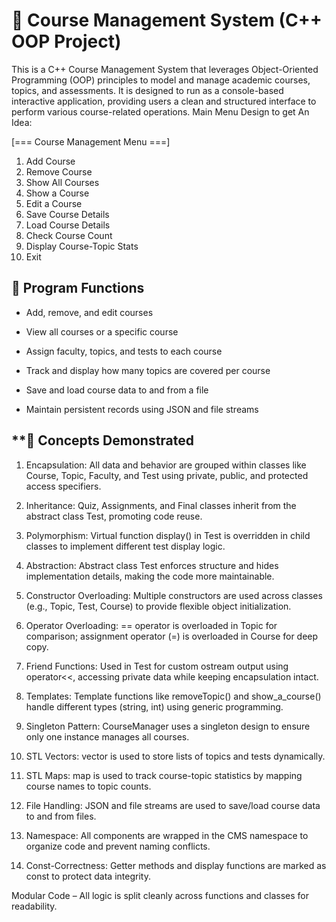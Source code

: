 # **📘 Course Management System (C++ OOP Project)**
This is a C++ Course Management System that leverages Object-Oriented Programming (OOP) principles to model and manage academic courses, topics, and assessments. It is designed to run as a console-based interactive application, providing users a clean and structured interface to perform various course-related operations.
Main Menu Design to get An Idea:

[=== Course Management Menu ===]
1) Add Course  
2) Remove Course  
3) Show All Courses  
4) Show a Course  
5) Edit a Course  
6) Save Course Details  
7) Load Course Details  
8) Check Course Count  
9) Display Course-Topic Stats  
0) Exit

## **🎯 Program Functions**
- Add, remove, and edit courses

- View all courses or a specific course

- Assign faculty, topics, and tests to each course

- Track and display how many topics are covered per course

- Save and load course data to and from a file

- Maintain persistent records using JSON and file streams


## **🧠 Concepts Demonstrated
1) Encapsulation: All data and behavior are grouped within classes like Course, Topic, Faculty, and Test using private, public, and protected access specifiers.

2) Inheritance: Quiz, Assignments, and Final classes inherit from the abstract class Test, promoting code reuse.

3)  Polymorphism: Virtual function display() in Test is overridden in child classes to implement different test display logic.

4) Abstraction: Abstract class Test enforces structure and hides implementation details, making the code more maintainable.

5) Constructor Overloading: Multiple constructors are used across classes (e.g., Topic, Test, Course) to provide flexible object initialization.

6) Operator Overloading: == operator is overloaded in Topic for comparison; assignment operator (=) is overloaded in Course for deep copy.

7) Friend Functions: Used in Test for custom ostream output using operator<<, accessing private data while keeping encapsulation intact.

8) Templates: Template functions like removeTopic<T>() and show_a_course<T>() handle different types (string, int) using generic programming.

9) Singleton Pattern: CourseManager uses a singleton design to ensure only one instance manages all courses.

10) STL Vectors: vector is used to store lists of topics and tests dynamically.

11) STL Maps: map is used to track course-topic statistics by mapping course names to topic counts.

12) File Handling: JSON and file streams are used to save/load course data to and from files.

13)  Namespace: All components are wrapped in the CMS namespace to organize code and prevent naming conflicts.

14) Const-Correctness: Getter methods and display functions are marked as const to protect data integrity.



 
Modular Code – All logic is split cleanly across functions and classes for readability.

